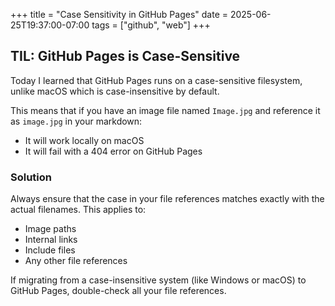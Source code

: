 +++
title = "Case Sensitivity in GitHub Pages"
date = 2025-06-25T19:37:00-07:00
tags = ["github", "web"]
+++

## TIL: GitHub Pages is Case-Sensitive

Today I learned that GitHub Pages runs on a case-sensitive filesystem, unlike macOS which is case-insensitive by default.

This means that if you have an image file named `Image.jpg` and reference it as `image.jpg` in your markdown:
- It will work locally on macOS
- It will fail with a 404 error on GitHub Pages

### Solution

Always ensure that the case in your file references matches exactly with the actual filenames. This applies to:
- Image paths
- Internal links
- Include files
- Any other file references

If migrating from a case-insensitive system (like Windows or macOS) to GitHub Pages, double-check all your file references.
